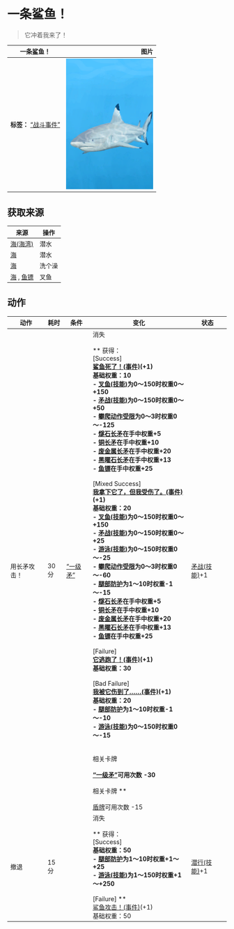 # 一条鲨鱼！  
> 它冲着我来了！  
  
  一条鲨鱼！  |   图片   
 ----  |  ----:   
 **标签：**	[“战斗事件”](tag_FightEvent.md)  |  <img decoding="async" src="Sprite/SharkEvent.png" href="a.md" style="max-width:300px;max-height:300px;">   
  
## 获取来源  
来源  |  操作  
----  |  ----  
[海(海湾)](Sea_Bay.md)  |  潜水  
[海](Sea_Raft.md)  |  潜水  
[海](Sea_Raft.md)  |  洗个澡  
[海](Sea_Raft.md) , [鱼镖](HarpoonBone.md)  |  叉鱼  
## 动作  
动作  |  耗时  |  条件  |  变化  |  状态  
----  |  ----  |  ----  |  ----  |  ----  
用长矛攻击！<br>  |  30分  |  [“一级矛”](tag_Spear.md)  |  消失<br><br>** 获得： **<br>** [Success] **<br>  [鲨鱼死了！(事件)](Event_SharkFightSuccess.md)(+1)<br>基础权重：10<br>- [叉鱼(技能)](Skill_SpearFishing.md)为0～150时权重0～+150<br>- [矛战(技能)](Skill_SpearFighting.md)为0～150时权重0～+50<br>- [攀爬动作受限](ModifierClimb.md)为0～3时权重0～-125<br>- [燧石长矛](SpearFlint.md)在手中权重+5<br>- [铜长矛](SpearCopper.md)在手中权重+10<br>- [废金属长矛](SpearScrap.md)在手中权重+20<br>- [黑曜石长矛](SpearObsidian.md)在手中权重+13<br>- [鱼镖](HarpoonBone.md)在手中权重+25<br><br>** [Mixed Success] **<br>  [我拿下它了，但我受伤了。(事件)](Event_SharkFightMixedSuccess.md)(+1)<br>基础权重：20<br>- [叉鱼(技能)](Skill_SpearFishing.md)为0～150时权重0～+150<br>- [矛战(技能)](Skill_SpearFighting.md)为0～150时权重0～+25<br>- [游泳(技能)](Skill_Swimming.md)为0～150时权重0～-25<br>- [攀爬动作受限](ModifierClimb.md)为0～3时权重0～-60<br>- [腿部防护](LegProtection.md)为1～10时权重-1～-15<br>- [燧石长矛](SpearFlint.md)在手中权重+5<br>- [铜长矛](SpearCopper.md)在手中权重+10<br>- [废金属长矛](SpearScrap.md)在手中权重+20<br>- [黑曜石长矛](SpearObsidian.md)在手中权重+13<br>- [鱼镖](HarpoonBone.md)在手中权重+25<br><br>** [Failure] **<br>  [它逃跑了！(事件)](Event_SharkFightFailure.md)(+1)<br>基础权重：30<br><br>** [Bad Failure] **<br>  [我被它伤到了……(事件)](Event_SharkFightBadFailure.md)(+1)<br>基础权重：20<br>- [腿部防护](LegProtection.md)为1～10时权重-1～-10<br>- [游泳(技能)](Skill_Swimming.md)为0～150时权重0～-15<br><br><br>** 相关卡牌 **<br><br>[“一级矛”](tag_Spear.md)可用次数  -30<br><br>** 相关卡牌 **<br><br>[盾牌](Shield.md)可用次数  -15  |  [矛战(技能)](Skill_SpearFighting.md)+1  
撤退<br>  |  15分  |    |  消失<br><br>** 获得： **<br>** [Success] **<br>基础权重：50<br>- [腿部防护](LegProtection.md)为1～10时权重+1～+25<br>- [游泳(技能)](Skill_Swimming.md)为1～150时权重+1～+250<br><br>** [Failure] **<br>  [鲨鱼攻击！(事件)](Event_SharkFightFailedRetreat.md)(+1)<br>基础权重：50<br>  |  [潜行(技能)](Skill_Stealth.md)+1  
